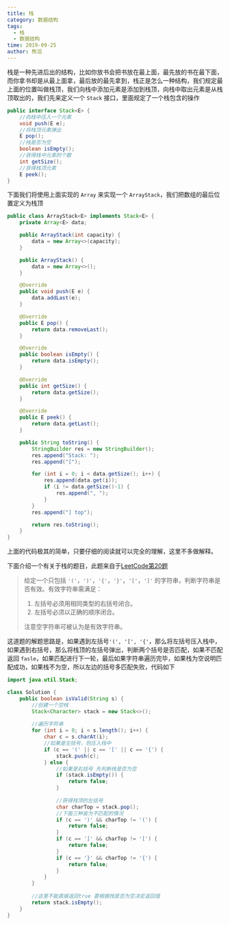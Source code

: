 ```yaml
---
title: 栈
category: 数据结构
tags:
  - 栈
  - 数据结构
time: 2019-09-25
author: 熊滔
---
```


栈是一种先进后出的结构，比如你放书会把书放在最上面，最先放的书在最下面，而你拿书却是从最上面拿，最后放的最先拿到，栈正是怎么一种结构，我们规定最上面的位置叫做栈顶，我们向栈中添加元素是添加到栈顶，向栈中取出元素是从栈顶取出的，我们先来定义一个 `Stack` 接口，里面规定了一个栈包含的操作

```java
public interface Stack<E> {
    //向栈中压入一个元素
    void push(E e);
    //将栈顶元素弹出
    E pop();
    //栈是否为空
    boolean isEmpty();
    //获得栈中元素的个数
    int getSize();
    //获得栈顶元素
    E peek();
}

```

下面我们将使用上面实现的 `Array` 来实现一个 `ArrayStack`，我们把数组的最后位置定义为栈顶

```java
public class ArrayStack<E> implements Stack<E> {
    private Array<E> data;

    public ArrayStack(int capacity) {
        data = new Array<>(capacity);
    }

    public ArrayStack() {
        data = new Array<>();
    }

    @Override
    public void push(E e) {
        data.addLast(e);
    }

    @Override
    public E pop() {
        return data.removeLast();
    }

    @Override
    public boolean isEmpty() {
        return data.isEmpty();
    }

    @Override
    public int getSize() {
        return data.getSize();
    }

    @Override
    public E peek() {
        return data.getLast();
    }

    public String toString() {
        StringBuilder res = new StringBuilder();
        res.append("Stack: ");
        res.append("[");

        for (int i = 0; i < data.getSize(); i++) {
            res.append(data.get(i));
            if (i != data.getSize()-1) {
                res.append(", ");
            }
        }
        res.append("] top");

        return res.toString();
    }
}
```

上面的代码极其的简单，只要仔细的阅读就可以完全的理解，这里不多做解释。

下面介绍一个有关于栈的题目，此题来自于[LeetCode第20题](https://leetcode-cn.com/problems/valid-parentheses)

>给定一个只包括 `'('`，`')'`，`'{'`，`'}'`，`'['`，`']'` 的字符串，判断字符串是否有效。有效字符串需满足：
>1. 左括号必须用相同类型的右括号闭合。
>2. 左括号必须以正确的顺序闭合。
>
>注意空字符串可被认为是有效字符串。

这道题的解题思路是，如果遇到左括号`'(', '[', '{'`，那么将左括号压入栈中，如果遇到右括号，那么将栈顶的左括号弹出，判断两个括号是否匹配，如果不匹配返回 `fasle`，如果匹配进行下一轮，最后如果字符串遍历完毕，如果栈为空说明匹配成功，如果栈不为空，所以左边的括号多匹配失败，代码如下

```java
import java.util.Stack;

class Solution {
    public boolean isValid(String s) {
        //创建一个空栈
        Stack<Character> stack = new Stack<>();
		
        //遍历字符串
        for (int i = 0; i < s.length(); i++) {
            char c = s.charAt(i);
            //如果是左括号，则压入栈中
            if (c == '(' || c == '[' || c == '{') {
                stack.push(c);
            } else {
                //如果是右括号 先判断栈是否为空
                if (stack.isEmpty()) {
                    return false;
                }
				
                //获得栈顶的左括号
                char charTop = stack.pop();
                //下面三种皆为不匹配的情况
                if (c == ')' && charTop != '(') {
                    return false;
                }
                if (c == ']' && charTop != '[') {
                    return false;
                }
                if (c == '}' && charTop != '{') {
                    return false;
                }
            }
        }
		
        //这里不能直接返回true 要根据栈是否为空决定返回值
        return stack.isEmpty();
    }
}
```

<Disqus />